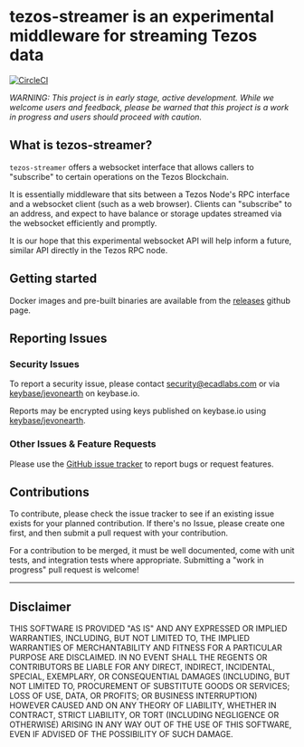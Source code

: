 # tezos-streamer is an experimental middleware for streaming Tezos data

[![CircleCI](https://circleci.com/gh/ecadlabs/tezos-streamer.svg?style=svg)](https://circleci.com/gh/ecadlabs/tezos-streamer)

_WARNING: This project is in early stage, active development. While we welcome users and feedback, please be warned that this project is a work in progress and users should proceed with caution._

## What is tezos-streamer?

`tezos-streamer` offers a websocket interface that allows callers to "subscribe" to certain operations on the Tezos Blockchain.

It is essentially middleware that sits between a Tezos Node's RPC interface and a websocket client (such as a web browser). Clients can "subscribe" to an address, and expect to have balance or storage updates streamed via the websocket efficiently and promptly.

It is our hope that this experimental websocket API will help inform a future, similar API directly in the Tezos RPC node.

## Getting started

Docker images and pre-built binaries are available from the [releases](https://github.com/ecadlabs/tezos-streamer/releases) github page.

## Reporting Issues

### Security Issues

To report a security issue, please contact security@ecadlabs.com or via [keybase/jevonearth][1] on keybase.io.

Reports may be encrypted using keys published on keybase.io using [keybase/jevonearth][1].

### Other Issues & Feature Requests

Please use the [GitHub issue tracker](https://github.com/ecadlabs/tezos-streamer/issues) to report bugs or request features.

## Contributions

To contribute, please check the issue tracker to see if an existing issue exists for your planned contribution. If there's no Issue, please create one first, and then submit a pull request with your contribution.

For a contribution to be merged, it must be well documented, come with unit tests, and integration tests where appropriate. Submitting a "work in progress" pull request is welcome!

---

## Disclaimer

THIS SOFTWARE IS PROVIDED "AS IS" AND ANY EXPRESSED OR IMPLIED WARRANTIES, INCLUDING, BUT NOT LIMITED TO, THE IMPLIED WARRANTIES OF MERCHANTABILITY AND FITNESS FOR A PARTICULAR PURPOSE ARE DISCLAIMED. IN NO EVENT SHALL THE REGENTS OR CONTRIBUTORS BE LIABLE FOR ANY DIRECT, INDIRECT, INCIDENTAL, SPECIAL, EXEMPLARY, OR CONSEQUENTIAL DAMAGES (INCLUDING, BUT NOT LIMITED TO, PROCUREMENT OF SUBSTITUTE GOODS OR SERVICES; LOSS OF USE, DATA, OR PROFITS; OR BUSINESS INTERRUPTION) HOWEVER CAUSED AND ON ANY THEORY OF LIABILITY, WHETHER IN CONTRACT, STRICT LIABILITY, OR TORT (INCLUDING NEGLIGENCE OR OTHERWISE) ARISING IN ANY WAY OUT OF THE USE OF THIS SOFTWARE, EVEN IF ADVISED OF THE POSSIBILITY OF SUCH DAMAGE.

[1]: https://keybase.io/jevonearth
